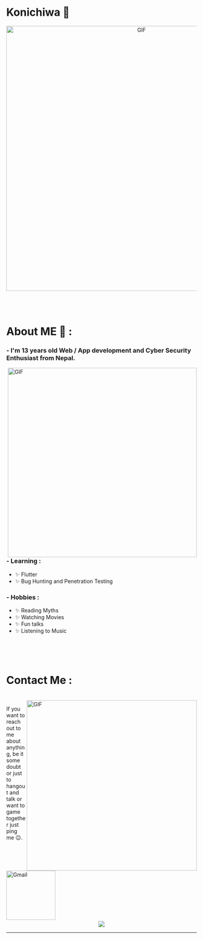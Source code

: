 # Konichiwa 👋

<div align="center">
<img hight="300" width="700" alt="GIF" align="center" src="https://c.tenor.com/7v9H8fvLGRMAAAAC/anime-hi.gif">
</div>

</br>
</br>
</br>


# About ME 💬 :

### - I'm 13 years  old Web / App development and Cyber Security Enthusiast from Nepal.

<img hight="400" width="500" alt="GIF" align="right" src="https://raw.githubusercontent.com/Xx-Ashutosh-xX/Xx-Ashutosh-xX/master/assets/1936.gif">

### - Learning :
- ✨ Flutter
- ✨ Bug Hunting and Penetration Testing

### - Hobbies : 
- ✨ Reading Myths
- ✨ Watching Movies
- ✨ Fun talks
- ✨ Listening to Music

</br>
</br>
</br>




# Contact Me :

<p>
 </br>


<img hight="320" width="450" align="right" alt="GIF" src="https://wifflegif.com/gifs/78173-light-yagami-potato-chip-gif">


If you want to reach out to me about anything, be it some doubt or just to hangout and talk or want to game together just ping me 😉. 

<a href="mailto:stutiupreti@itsnp.org">
 <img align="left" alt="Gmail" width="130" hight="100" src="https://github.com/Xx-Ashutosh-xX/Xx-Ashutosh-xX/blob/master/assets/icons/gmail.png" />
</a>
</br>
</br>
</br>
</a>
 </p>
 

</br>
</br>
</br>
</br>
</br>
</br>
</br>



<p align="center" >  
<img  src="https://github-readme-stats.vercel.app/api?username=thestuti&&show_icons=true&theme=radical"/>
  </a>
  </p>

*************
